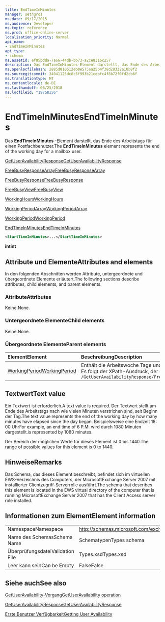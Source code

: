 ```yaml
---
title: EndTimeInMinutes
manager: sethgros
ms.date: 09/17/2015
ms.audience: Developer
ms.topic: reference
ms.prod: office-online-server
localization_priority: Normal
api_name:
- EndTimeInMinutes
api_type:
- schema
ms.assetid: ef05bdda-7a66-44db-bb73-a2ce8316c257
description: Das EndTimeInMinutes-Element darstellt, das Ende des Arbeitstags für einen Postfachbenutzer.
ms.openlocfilehash: 2885d810512eb0e575aa25b4f38d28332a10b8f2
ms.sourcegitcommit: 34041125dc8c5f993b21cebfc4f8b72f0fd2cb6f
ms.translationtype: MT
ms.contentlocale: de-DE
ms.lasthandoff: 06/25/2018
ms.locfileid: "19758256"
---
```

# <a name="endtimeinminutes"></a><span data-ttu-id="6b83d-103">EndTimeInMinutes</span><span class="sxs-lookup"><span data-stu-id="6b83d-103">EndTimeInMinutes</span></span>

<span data-ttu-id="6b83d-104">Das **EndTimeInMinutes** -Element darstellt, das Ende des Arbeitstags für einen Postfachbenutzer.</span><span class="sxs-lookup"><span data-stu-id="6b83d-104">The **EndTimeInMinutes** element represents the end of the working day for a mailbox user.</span></span> 
  
[<span data-ttu-id="6b83d-105">GetUserAvailabilityResponse</span><span class="sxs-lookup"><span data-stu-id="6b83d-105">GetUserAvailabilityResponse</span></span>](getuseravailabilityresponse.md)
  
[<span data-ttu-id="6b83d-106">FreeBusyResponseArray</span><span class="sxs-lookup"><span data-stu-id="6b83d-106">FreeBusyResponseArray</span></span>](freebusyresponsearray.md)
  
[<span data-ttu-id="6b83d-107">FreeBusyResponse</span><span class="sxs-lookup"><span data-stu-id="6b83d-107">FreeBusyResponse</span></span>](freebusyresponse.md)
  
[<span data-ttu-id="6b83d-108">FreeBusyView</span><span class="sxs-lookup"><span data-stu-id="6b83d-108">FreeBusyView</span></span>](freebusyview.md)
  
[<span data-ttu-id="6b83d-109">WorkingHours</span><span class="sxs-lookup"><span data-stu-id="6b83d-109">WorkingHours</span></span>](workinghours-ex15websvcsotherref.md)
  
[<span data-ttu-id="6b83d-110">WorkingPeriodArray</span><span class="sxs-lookup"><span data-stu-id="6b83d-110">WorkingPeriodArray</span></span>](workingperiodarray.md)
  
[<span data-ttu-id="6b83d-111">WorkingPeriod</span><span class="sxs-lookup"><span data-stu-id="6b83d-111">WorkingPeriod</span></span>](workingperiod.md)
  
[<span data-ttu-id="6b83d-112">EndTimeInMinutes</span><span class="sxs-lookup"><span data-stu-id="6b83d-112">EndTimeInMinutes</span></span>](endtimeinminutes.md)
  
```xml
<StartTimeInMinutes>...</StartTimeInMinutes>
```

 <span data-ttu-id="6b83d-113">**int**</span><span class="sxs-lookup"><span data-stu-id="6b83d-113">**int**</span></span>
## <a name="attributes-and-elements"></a><span data-ttu-id="6b83d-114">Attribute und Elemente</span><span class="sxs-lookup"><span data-stu-id="6b83d-114">Attributes and elements</span></span>

<span data-ttu-id="6b83d-115">In den folgenden Abschnitten werden Attribute, untergeordnete und übergeordnete Elemente erläutert.</span><span class="sxs-lookup"><span data-stu-id="6b83d-115">The following sections describe attributes, child elements, and parent elements.</span></span>
  
### <a name="attributes"></a><span data-ttu-id="6b83d-116">Attribute</span><span class="sxs-lookup"><span data-stu-id="6b83d-116">Attributes</span></span>

<span data-ttu-id="6b83d-117">Keine.</span><span class="sxs-lookup"><span data-stu-id="6b83d-117">None.</span></span>
  
### <a name="child-elements"></a><span data-ttu-id="6b83d-118">Untergeordnete Elemente</span><span class="sxs-lookup"><span data-stu-id="6b83d-118">Child elements</span></span>

<span data-ttu-id="6b83d-119">Keine.</span><span class="sxs-lookup"><span data-stu-id="6b83d-119">None.</span></span>
  
### <a name="parent-elements"></a><span data-ttu-id="6b83d-120">Übergeordnete Elemente</span><span class="sxs-lookup"><span data-stu-id="6b83d-120">Parent elements</span></span>

|<span data-ttu-id="6b83d-121">**Element**</span><span class="sxs-lookup"><span data-stu-id="6b83d-121">**Element**</span></span>|<span data-ttu-id="6b83d-122">**Beschreibung**</span><span class="sxs-lookup"><span data-stu-id="6b83d-122">**Description**</span></span>|
|:-----|:-----|
|[<span data-ttu-id="6b83d-123">WorkingPeriod</span><span class="sxs-lookup"><span data-stu-id="6b83d-123">WorkingPeriod</span></span>](workingperiod.md) <br/> |<span data-ttu-id="6b83d-124">Enthält die Arbeitswoche Tage und Stunden des Postfachbenutzers.</span><span class="sxs-lookup"><span data-stu-id="6b83d-124">Contains the work week days and hours of the mailbox user.</span></span>  <br/> <span data-ttu-id="6b83d-125">Es folgt der XPath-Ausdruck, der dieses Element:</span><span class="sxs-lookup"><span data-stu-id="6b83d-125">The following is the XPath expression to this element:</span></span>  <br/>  `/GetUserAvailabilityResponse/FreeBusyResponseArray/FreeBusyResponse/FreeBusyView/WorkingHours/WorkingPeriodArray/WorkingPeriod[i]` <br/> |
   
## <a name="text-value"></a><span data-ttu-id="6b83d-126">Textwert</span><span class="sxs-lookup"><span data-stu-id="6b83d-126">Text value</span></span>

<span data-ttu-id="6b83d-127">Ein Textwert ist erforderlich.</span><span class="sxs-lookup"><span data-stu-id="6b83d-127">A text value is required.</span></span> <span data-ttu-id="6b83d-128">Der Textwert stellt am Ende des Arbeitstags nach wie vielen Minuten verstrichen sind, seit Beginn der Tag.</span><span class="sxs-lookup"><span data-stu-id="6b83d-128">The text value represents the end of the working day by how many minutes have elapsed since the day began.</span></span> <span data-ttu-id="6b83d-129">Beispielsweise eine Endzeit 18: 00 Uhr</span><span class="sxs-lookup"><span data-stu-id="6b83d-129">For example, an end time of 6 P.M.</span></span> <span data-ttu-id="6b83d-130">wird durch 1080 Minuten dargestellt.</span><span class="sxs-lookup"><span data-stu-id="6b83d-130">is represented by 1080 minutes.</span></span>
  
<span data-ttu-id="6b83d-131">Der Bereich der möglichen Werte für dieses Element ist 0 bis 1440.</span><span class="sxs-lookup"><span data-stu-id="6b83d-131">The range of possible values for this element is 0 to 1440.</span></span>
  
## <a name="remarks"></a><span data-ttu-id="6b83d-132">Hinweise</span><span class="sxs-lookup"><span data-stu-id="6b83d-132">Remarks</span></span>

<span data-ttu-id="6b83d-133">Das Schema, das dieses Element beschreibt, befindet sich im virtuellen EWS-Verzeichnis des Computers, der MicrosoftExchange Server 2007 mit installierter Clientzugriff-Serverrolle ausführt.</span><span class="sxs-lookup"><span data-stu-id="6b83d-133">The schema that describes this element is located in the EWS virtual directory of the computer that is running MicrosoftExchange Server 2007 that has the Client Access server role installed.</span></span>
  
## <a name="element-information"></a><span data-ttu-id="6b83d-134">Informationen zum Element</span><span class="sxs-lookup"><span data-stu-id="6b83d-134">Element information</span></span>

|||
|:-----|:-----|
|<span data-ttu-id="6b83d-135">Namespace</span><span class="sxs-lookup"><span data-stu-id="6b83d-135">Namespace</span></span>  <br/> |http://schemas.microsoft.com/exchange/services/2006/types  <br/> |
|<span data-ttu-id="6b83d-136">Name des Schemas</span><span class="sxs-lookup"><span data-stu-id="6b83d-136">Schema Name</span></span>  <br/> |<span data-ttu-id="6b83d-137">Schematypen</span><span class="sxs-lookup"><span data-stu-id="6b83d-137">Types schema</span></span>  <br/> |
|<span data-ttu-id="6b83d-138">Überprüfungsdatei</span><span class="sxs-lookup"><span data-stu-id="6b83d-138">Validation File</span></span>  <br/> |<span data-ttu-id="6b83d-139">Types.xsd</span><span class="sxs-lookup"><span data-stu-id="6b83d-139">Types.xsd</span></span>  <br/> |
|<span data-ttu-id="6b83d-140">Leer kann sein</span><span class="sxs-lookup"><span data-stu-id="6b83d-140">Can be Empty</span></span>  <br/> |<span data-ttu-id="6b83d-141">False</span><span class="sxs-lookup"><span data-stu-id="6b83d-141">False</span></span>  <br/> |
   
## <a name="see-also"></a><span data-ttu-id="6b83d-142">Siehe auch</span><span class="sxs-lookup"><span data-stu-id="6b83d-142">See also</span></span>



[<span data-ttu-id="6b83d-143">GetUserAvailability-Vorgang</span><span class="sxs-lookup"><span data-stu-id="6b83d-143">GetUserAvailability operation</span></span>](getuseravailability-operation.md)
  
[<span data-ttu-id="6b83d-144">GetUserAvailabilityResponse</span><span class="sxs-lookup"><span data-stu-id="6b83d-144">GetUserAvailabilityResponse</span></span>](getuseravailabilityresponse.md)


[<span data-ttu-id="6b83d-145">Erste Benutzer Verfügbarkeit</span><span class="sxs-lookup"><span data-stu-id="6b83d-145">Getting User Availability</span></span>](http://msdn.microsoft.com/library/d4133fcb-9b0f-4e6b-aadf-a389da83516a%28Office.15%29.aspx)


